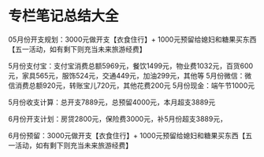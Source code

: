 # 专栏笔记总结大全






05月份开支规划：3000元做开支【衣食住行】+ 1000元预留给媳妇和糖果买东西【五一活动，如有剩下则充当未来旅游经费】

5月份支付宝：支付宝消费总额5969元，餐饮1499元，物业费1032元，百货600元，家具565元，服饰524元，交通449元，加油299元，其他等
5月份微信：微信消费总额920元，转账宝儿720元，其他花费200元
5月份现金：端午节1000元

5月份收支计算：总开支7889元，总预留4000元，本月超支3889元

6月份开支计划：房贷2800元，保险费3000元，补5月份超支3889元，

6月份预留：3000元做开支【衣食住行】+ 1000元预留给媳妇和糖果买东西【五一活动，如有剩下则充当未来旅游经费】